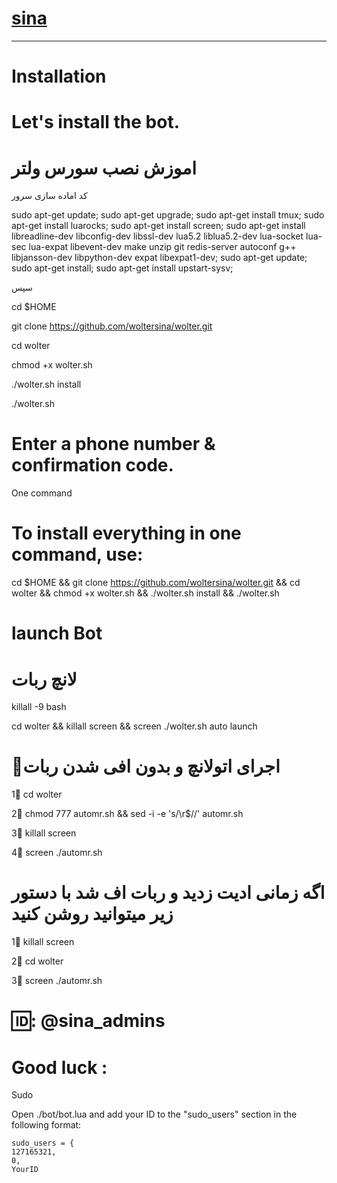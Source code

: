 # [sina](https://telegram.me/sina_admins)


* * *


# Installation

# Let's install the bot.

# اموزش نصب سورس ولتر

کد اماده سازی سرور

sudo apt-get update; sudo apt-get upgrade; sudo apt-get install tmux; sudo apt-get install luarocks; sudo apt-get install screen; sudo apt-get install libreadline-dev libconfig-dev libssl-dev lua5.2 liblua5.2-dev lua-socket lua-sec lua-expat libevent-dev make unzip git redis-server autoconf g++ libjansson-dev libpython-dev expat libexpat1-dev; sudo apt-get update; sudo apt-get install; sudo apt-get install upstart-sysv;

سپس

cd $HOME

git clone https://github.com/woltersina/wolter.git

cd wolter

chmod +x wolter.sh

./wolter.sh install

./wolter.sh 

# Enter a phone number & confirmation code.
One command

# To install everything in one command, use:

cd $HOME && git clone https://github.com/woltersina/wolter.git && cd wolter && chmod +x wolter.sh && ./wolter.sh install && ./wolter.sh

# launch Bot

# لانچ ربات

killall -9 bash

cd wolter && killall screen && screen ./wolter.sh
auto launch


# 💢اجرای اتولانچ و بدون افی شدن ربات

1⃣ cd wolter

2⃣ chmod 777 automr.sh && sed -i -e 's/\r$//' automr.sh

3⃣ killall screen

4⃣ screen ./automr.sh

# اگه زمانی ادیت زدید و ربات اف شد با دستور زیر میتوانید روشن کنید


1⃣ killall screen

2⃣ cd wolter

3⃣ screen ./automr.sh


# 🆔: @sina_admins

# Good luck :
Sudo

Open ./bot/bot.lua and add your ID to the "sudo_users" section in the following format:

    sudo_users = {
    127165321,
    0,
    YourID
  
